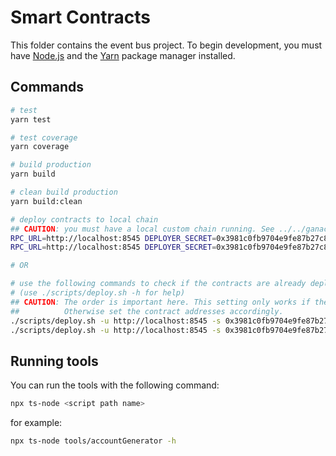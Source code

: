 # Smart Contracts

This folder contains the event bus project. To begin development, you must have [Node.js](https://nodejs.org/en/) and the [Yarn](https://yarnpkg.com) package manager installed.


## Commands

```bash
# test
yarn test

# test coverage
yarn coverage

# build production
yarn build

# clean build production
yarn build:clean

# deploy contracts to local chain
## CAUTION: you must have a local custom chain running. See ../../ganache folder
RPC_URL=http://localhost:8545 DEPLOYER_SECRET=0x3981c0fb9704e9fe87b27c8a7678fcd680d8c7f142ef6be886e994ad0e9a1a18 yarn deploy:registry
RPC_URL=http://localhost:8545 DEPLOYER_SECRET=0x3981c0fb9704e9fe87b27c8a7678fcd680d8c7f142ef6be886e994ad0e9a1a18 yarn deploy:coin

# OR

# use the following commands to check if the contracts are already deployed before deploying them
# (use ./scripts/deploy.sh -h for help)
## CAUTION: The order is important here. This setting only works if the registry contract deployment tx is the first and the token contract deployment tx is the second tx of the chain.
##          Otherwise set the contract addresses accordingly.
./scripts/deploy.sh -u http://localhost:8545 -s 0x3981c0fb9704e9fe87b27c8a7678fcd680d8c7f142ef6be886e994ad0e9a1a18 -c 0xe69040B036FaF59C62455e826D971A22EE8EEcd0 -o registry
./scripts/deploy.sh -u http://localhost:8545 -s 0x3981c0fb9704e9fe87b27c8a7678fcd680d8c7f142ef6be886e994ad0e9a1a18 -c 0x51CD2047C35c32f30a3B7bCC87c4A81794f8F804 -o coin
```


## Running tools

You can run the tools with the following command:
```bash
npx ts-node <script path name>
```

for example:
```bash
npx ts-node tools/accountGenerator -h
```
